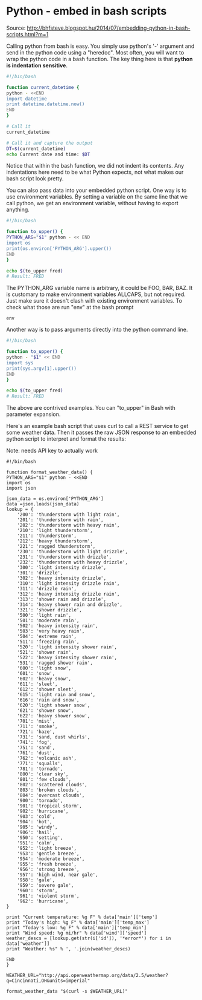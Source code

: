 # Python - embed in bash scripts

Source:
<http://bhfsteve.blogspot.hu/2014/07/embedding-python-in-bash-scripts.html?m=1>

Calling python from bash is easy. You simply use python's '-' argument
and send in the python code using a "heredoc". Most often, you will want
to wrap the python code in a bash function. The key thing here is that
**python is indentation sensitive**.

``` bash
#!/bin/bash

function current_datetime {
python - <<END
import datetime
print datetime.datetime.now()
END
}

# Call it
current_datetime

# Call it and capture the output
DT=$(current_datetime)
echo Current date and time: $DT
```

Notice that within the bash function, we did not indent its contents.
Any indentations here need to be what Python expects, not what makes our
bash script look pretty.

You can also pass data into your embedded python script. One way is to
use environment variables. By setting a variable on the same line that
we call python, we get an environment variable, without having to export
anything.

``` bash
#!/bin/bash

function to_upper() {
PYTHON_ARG="$1" python - << END
import os
print(os.environ['PYTHON_ARG'].upper())
END
}

echo $(to_upper fred)
# Result: FRED
```

The PYTHON_ARG variable name is arbitrary, it could be FOO, BAR, BAZ. It
is customary to make environment variables ALLCAPS, but not required.
Just make sure it doesn't clash with existing environment variables. To
check what those are run "env" at the bash prompt

    env

Another way is to pass arguments directly into the python command line.

``` bash
#!/bin/bash

function to_upper() {
python - "$1" << END
import sys
print(sys.argv[1].upper())
END
}

echo $(to_upper fred)
# Result: FRED
```

The above are contrived examples. You can "to_upper" in Bash with
parameter expansion.

Here's an example bash script that uses curl to call a REST service to
get some weather data. Then it passes the raw JSON response to an
embedded python script to interpret and format the results:

Note: needs API key to actually work

    #!/bin/bash

    function format_weather_data() {
    PYTHON_ARG="$1" python - <<END
    import os
    import json

    json_data = os.environ['PYTHON_ARG']
    data =json.loads(json_data)
    lookup = {
        '200': 'thunderstorm with light rain',
        '201': 'thunderstorm with rain',
        '202': 'thunderstorm with heavy rain',
        '210': 'light thunderstorm',
        '211': 'thunderstorm',
        '212': 'heavy thunderstorm',
        '221': 'ragged thunderstorm',
        '230': 'thunderstorm with light drizzle',
        '231': 'thunderstorm with drizzle',
        '232': 'thunderstorm with heavy drizzle',
        '300': 'light intensity drizzle',
        '301': 'drizzle',
        '302': 'heavy intensity drizzle',
        '310': 'light intensity drizzle rain',
        '311': 'drizzle rain',
        '312': 'heavy intensity drizzle rain',
        '313': 'shower rain and drizzle',
        '314': 'heavy shower rain and drizzle',
        '321': 'shower drizzle',
        '500': 'light rain',
        '501': 'moderate rain',
        '502': 'heavy intensity rain',
        '503': 'very heavy rain',
        '504': 'extreme rain',
        '511': 'freezing rain',
        '520': 'light intensity shower rain',
        '521': 'shower rain',
        '522': 'heavy intensity shower rain',
        '531': 'ragged shower rain',
        '600': 'light snow',
        '601': 'snow',
        '602': 'heavy snow',
        '611': 'sleet',
        '612': 'shower sleet',
        '615': 'light rain and snow',
        '616': 'rain and snow',
        '620': 'light shower snow',
        '621': 'shower snow',
        '622': 'heavy shower snow',
        '701': 'mist',
        '711': 'smoke',
        '721': 'haze',
        '731': 'sand, dust whirls',
        '741': 'fog',
        '751': 'sand',
        '761': 'dust',
        '762': 'volcanic ash',
        '771': 'squalls',
        '781': 'tornado',
        '800': 'clear sky',
        '801': 'few clouds',
        '802': 'scattered clouds',
        '803': 'broken clouds',
        '804': 'overcast clouds',
        '900': 'tornado',
        '901': 'tropical storm',
        '902': 'hurricane', 
        '903': 'cold',
        '904': 'hot',
        '905': 'windy',
        '906': 'hail',
        '950': 'setting',
        '951': 'calm',
        '952': 'light breeze',
        '953': 'gentle breeze',
        '954': 'moderate breeze',
        '955': 'fresh breeze',
        '956': 'strong breeze',
        '957': 'high wind, near gale',
        '958': 'gale',
        '959': 'severe gale',
        '960': 'storm',
        '961': 'violent storm',
        '962': 'hurricane',
    }

    print "Current temperature: %g F" % data['main']['temp']
    print "Today's high: %g F" % data['main']['temp_max']
    print "Today's low: %g F" % data['main']['temp_min']
    print "Wind speed: %g mi/hr" % data['wind']['speed']
    weather_descs = [lookup.get(str(i['id']), '*error*') for i in data['weather']]
    print "Weather: %s" % ', '.join(weather_descs)

    END
    }

    WEATHER_URL="http://api.openweathermap.org/data/2.5/weather?q=Cincinnati,OH&units=imperial"

    format_weather_data "$(curl -s $WEATHER_URL)"
